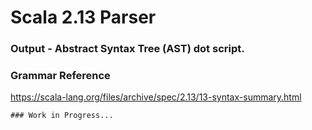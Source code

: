 # Scala 2.13 Parser
### Output - Abstract Syntax Tree (AST) dot script.

### Grammar Reference
https://scala-lang.org/files/archive/spec/2.13/13-syntax-summary.html

```diff
### Work in Progress...
```


